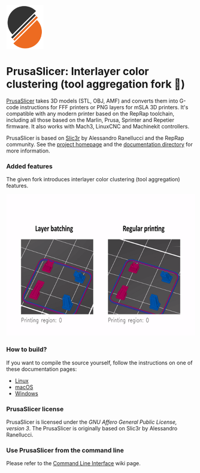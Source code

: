<img src="_images/PrusaSlicer_batched2.png" alt="logo" width="100"/>

# PrusaSlicer: Interlayer color clustering (tool aggregation fork :fork_and_knife:)

[PrusaSlicer](https://www.prusa3d.com/prusaslicer/) takes 3D models (STL, OBJ, AMF) and converts them into G-code instructions for FFF printers or PNG layers for mSLA 3D printers. It's compatible with any modern printer based on the RepRap toolchain, including all those based on the Marlin, Prusa, Sprinter and Repetier firmware. It also works with Mach3, LinuxCNC and Machinekit controllers.

PrusaSlicer is based on [Slic3r](https://github.com/Slic3r/Slic3r) by Alessandro Ranellucci and the RepRap community. See the [project homepage](https://www.prusa3d.com/slic3r-prusa-edition/) and the [documentation directory](doc/) for more information.


### Added features

The given fork introduces interlayer color clustering (tool aggregation) features.

![Animation](_images/eiffel_tower_animation.gif)



### How to build?

If you want to compile the source yourself, follow the instructions on one of
these documentation pages:
* [Linux](doc/How%20to%20build%20-%20Linux%20et%20al.md)
* [macOS](doc/How%20to%20build%20-%20Mac%20OS.md)
* [Windows](doc/How%20to%20build%20-%20Windows.md)


### PrusaSlicer license

PrusaSlicer is licensed under the _GNU Affero General Public License, version 3_.
The PrusaSlicer is originally based on Slic3r by Alessandro Ranellucci.

### Use PrusaSlicer from the command line

Please refer to the [Command Line Interface](https://github.com/prusa3d/PrusaSlicer/wiki/Command-Line-Interface) wiki page.
